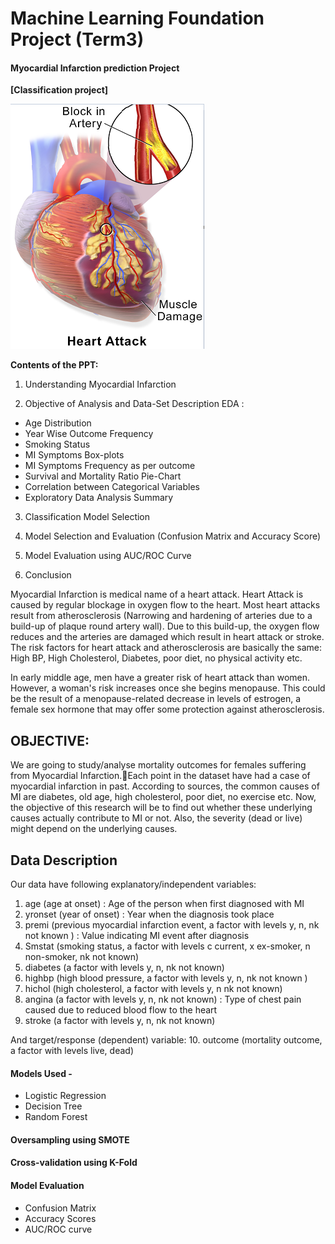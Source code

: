 # Machine Learning Foundation Project (Term3)
#### Myocardial Infarction prediction Project 
__[Classification project]__

![title](mifem1.PNG)

__Contents of the PPT:__
1. Understanding Myocardial Infarction

2. Objective of Analysis and Data-Set Description EDA :

  - Age Distribution
  - Year Wise Outcome Frequency
  - Smoking Status
  - MI Symptoms Box-plots
  - MI Symptoms Frequency as per outcome
  - Survival and Mortality Ratio Pie-Chart
  - Correlation between Categorical Variables
  - Exploratory Data Analysis Summary
   
3. Classification Model Selection 

4. Model Selection and Evaluation (Confusion Matrix and Accuracy Score)

5. Model Evaluation using AUC/ROC Curve

6. Conclusion 

Myocardial Infarction is medical name of a heart attack. Heart Attack is caused by regular blockage in oxygen flow to the heart. 
Most heart attacks result from atherosclerosis (Narrowing and hardening of arteries due to a build-up of plaque round artery wall). Due to this build-up, the oxygen flow reduces and the arteries are damaged which result in heart attack or stroke. The risk factors for heart attack and atherosclerosis are basically the same: High BP, High Cholesterol, Diabetes, poor diet, no physical activity etc.

In early middle age, men have a greater risk of heart attack than women. However, a woman's risk increases once she begins menopause. This could be the result of a menopause-related decrease in levels of estrogen, a female sex hormone that may offer some protection against atherosclerosis.

## OBJECTIVE:

We are going to study/analyse mortality outcomes for females suffering from Myocardial Infarction.Each point in the dataset have had a case of myocardial infarction in past. According to sources, the common causes of MI are diabetes, old age, high cholesterol, poor diet, no exercise etc. Now, the objective of this research will be to find out whether these underlying causes actually contribute to MI or not. Also, the severity (dead or live) might depend on the underlying causes.

## Data Description

Our data have following explanatory/independent variables:
1. age (age at onset) : Age of the person when first diagnosed with MI
2. yronset (year of onset) : Year when the diagnosis took place
3. premi (previous myocardial infarction event, a factor with levels y, n, nk not known ) :  Value indicating MI event after diagnosis
4. Smstat (smoking status, a factor with levels c current, x ex-smoker, n non-smoker, nk not known) 
5. diabetes (a factor with levels y, n, nk not known)
6. highbp (high blood pressure, a factor with levels y, n, nk not known )
7. hichol (high cholesterol, a factor with levels y, n nk not known)
8. angina (a factor with levels y, n, nk not known) : Type of chest pain caused due to reduced blood flow to the heart
9. stroke (a factor with levels y, n, nk not known)

And target/response (dependent) variable:
10. outcome (mortality outcome, a factor with levels live, dead)

#### Models Used -
- Logistic Regression
- Decision Tree
- Random Forest 

#### Oversampling using SMOTE

#### Cross-validation using K-Fold

#### Model Evaluation
- Confusion Matrix
- Accuracy Scores
- AUC/ROC curve

